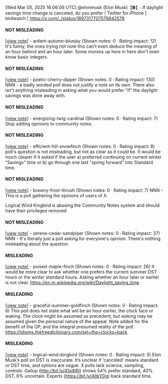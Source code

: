[Wed Mar 05, 2025 16:06:06 UTC] @elonmusk (Elon Musk)【𝗕】: If daylight savings time change is canceled, do you prefer | Twitter for iPhone | birdwatch | https://x.com/_/status/1897317707579842578

#### NOT MISLEADING

[[view note]](https://x.com/i/birdwatch/n/1897701556012921158) - ardent-autumn-bluejay (Shown notes: 0 · Rating impact: 12)
It's funny, the ones trying not note this can't even deduce the meaning of an hour behind and an hour later. Some morons up here in here don't even know basic integers.

#### NOT MISLEADING

[[view note]](https://x.com/i/birdwatch/n/1897524461290520898) - poetic-cherry-dipper (Shown notes: 0 · Rating impact: 130)
NNN - a badly worded poll does not justify a note on its own. There also isn't anything misleading in asking what you would prefer "if" the daylight savings was done away with.

#### NOT MISLEADING

[[view note]](https://x.com/i/birdwatch/n/1897453329552146887) - energizing-twig-cardinal (Shown notes: 0 · Rating impact: 7)
Stop adding opinions to community notes. 

#### NOT MISLEADING

[[view note]](https://x.com/i/birdwatch/n/1897434827281793240) - efficient-hill-snowfinch (Shown notes: 0 · Rating impact: 8)
poll's question is not misleading, but not as clear as it could be. It would be much clearer if it asked if the user a) preferred continuing on current winter "Savings" time or b) go through one last "spring forward" into Standard time.

#### NOT MISLEADING

[[view note]](https://x.com/i/birdwatch/n/1897376230024077374) - brawny-frost-thrush (Shown notes: 0 · Rating impact: 7)
NNN - This is a poll gathering the opinions of users of X.

Logical Wind Kingbird is abusing the Community Notes system and should have their privileges removed

#### NOT MISLEADING

[[view note]](https://x.com/i/birdwatch/n/1897371779628146839) - serene-cedar-sandpiper (Shown notes: 0 · Rating impact: 37)
NNN - It's literally just a poll asking for everyone's opinion. There's nothing misleading about the question.

#### MISLEADING

[[view note]](https://x.com/i/birdwatch/n/1897403416072073492) - poised-maple-finch (Shown notes: 0 · Rating impact: 26)
It would be more clear to ask whether one prefers the current summer DST hours or the winter standard hours.  Asking whether an hour later or earlier is not clear.
https://en.m.wikipedia.org/wiki/Daylight_saving_time

#### MISLEADING

[[view note]](https://x.com/i/birdwatch/n/1897386677234262394) - graceful-summer-goldfinch (Shown notes: 0 · Rating impact: 6)
This poll does not state what will be an hour earlier, the clock face or waking. The clock might be assumed as precedent, but waking may be assumed given the personal nature of the appeal. Note added for the benefit of the OP, and the integral presumed reality of the poll.
https://idioms.thefreedictionary.com/set+the+clocks+back


#### MISLEADING

[[view note]](https://x.com/i/birdwatch/n/1897370504127762735) - logical-wind-kingbird (Shown notes: 0 · Rating impact: 5)
Elon Musk’s poll on DST is inaccurate. It’s unclear if ‘canceled’ means standard or DST time, and options are vague. X polls lack science, sampling, controls. Gallup (http://bit.ly/41q4tRi) shows 54% prefer standard, 40% DST, 6% uncertain. Experts (https://bit.ly/4itkYDg) back standard time.
